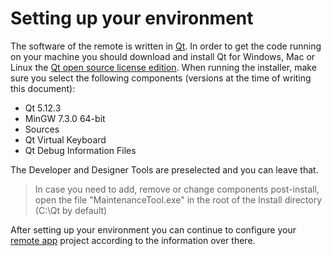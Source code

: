 # Setting up your environment

The software of the remote is written in [Qt](https://www.qt.io/). In order to get the code running on your machine you should download and install Qt for Windows, Mac or Linux the [Qt open source license edition](https://www.qt.io/download-qt-installer). When running the installer, make sure you select the following components (versions at the time of writing this document):

  - Qt 5.12.3
  - MinGW 7.3.0 64-bit
  - Sources
  - Qt Virtual Keyboard
  - Qt Debug Information Files
  
The Developer and Designer Tools are preselected and you can leave that.

> In case you need to add, remove or change components post-install, open the file "MaintenanceTool.exe" in the root of the Install directory (C:\Qt by default)

After setting up your environment you can continue to configure your [remote app](./remote%20app) project according to the information over there.
